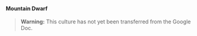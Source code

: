 #### Mountain Dwarf

> **Warning:**
> This culture has not yet been transferred from the Google Doc.

